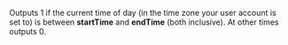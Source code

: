 
[comment]: # (Time & DateCanvasModule)
Outputs 1 if the current time of day (in the time zone your user account is set to) is between **startTime** and **endTime** (both inclusive). At other times outputs 0.